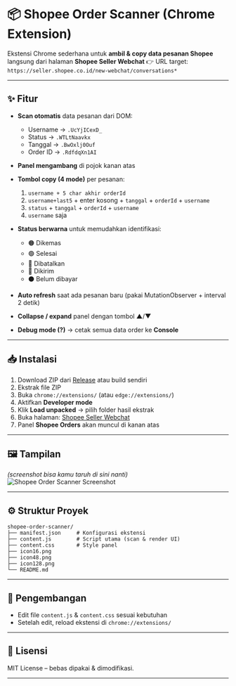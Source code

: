 # 📦 Shopee Order Scanner (Chrome Extension)

Ekstensi Chrome sederhana untuk **ambil & copy data pesanan Shopee** langsung dari halaman **Shopee Seller Webchat**
👉 URL target: `https://seller.shopee.co.id/new-webchat/conversations*`

---

## ✨ Fitur

* **Scan otomatis** data pesanan dari DOM:

  * Username → `.UcYjICexD_`
  * Status → `.WTLtNaavkx`
  * Tanggal → `.BwOxlj0Ouf`
  * Order ID → `.RdfdqXn1AI`
* **Panel mengambang** di pojok kanan atas
* **Tombol copy (4 mode)** per pesanan:

  1. `username + 5 char akhir orderId`
  2. `username+last5` + enter kosong + `tanggal` + `orderId` + `username`
  3. `status` + `tanggal` + `orderId` + `username`
  4. `username` saja
* **Status berwarna** untuk memudahkan identifikasi:

  * 🟠 Dikemas
  * 🟢 Selesai
  * 🔴 Dibatalkan
  * 🔵 Dikirim
  * ⚫ Belum dibayar
* **Auto refresh** saat ada pesanan baru (pakai MutationObserver + interval 2 detik)
* **Collapse / expand** panel dengan tombol ▲/▼
* **Debug mode (?)** → cetak semua data order ke **Console**

---

## 📥 Instalasi

1. Download ZIP dari [Release](./releases) atau build sendiri
2. Ekstrak file ZIP
3. Buka `chrome://extensions/` (atau `edge://extensions/`)
4. Aktifkan **Developer mode**
5. Klik **Load unpacked** → pilih folder hasil ekstrak
6. Buka halaman: [Shopee Seller Webchat](https://seller.shopee.co.id/new-webchat/conversations)
7. Panel **Shopee Orders** akan muncul di kanan atas

---

## 🖼️ Tampilan

*(screenshot bisa kamu taruh di sini nanti)*
![Shopee Order Scanner Screenshot](docs/screenshot.png)

---

## ⚙️ Struktur Proyek

```
shopee-order-scanner/
├── manifest.json     # Konfigurasi ekstensi
├── content.js        # Script utama (scan & render UI)
├── content.css       # Style panel
├── icon16.png
├── icon48.png
├── icon128.png
└── README.md
```

---

## 🚀 Pengembangan

* Edit file `content.js` & `content.css` sesuai kebutuhan
* Setelah edit, reload ekstensi di `chrome://extensions/`

---

## 📜 Lisensi

MIT License – bebas dipakai & dimodifikasi.

---
